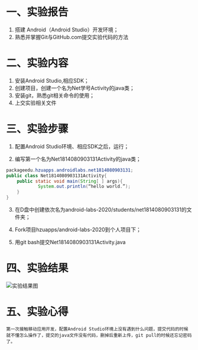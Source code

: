 # 一、实验报告

1. 搭建 Android（Android Studio）开发环境；
2. 熟悉并掌握Git与GitHub.com提交实验代码的方法

# 二、实验内容

1. 安装Android Studio,相应SDK；
2. 创建项目，创建一个名为Net学号Activity的java类；
3. 安装git，熟悉git相关命令的使用；
4. 上交实验相关文件  

# 三、实验步骤

1. 配置Android Studio环境、相应SDK之后，运行；

2. 编写第一个名为Net1814080903131Activity的java类；
```java
packageedu.hzuapps.androidlabs.net1814080903131;
public class Net1814080903131Activity{
	public static void main(String[ ] args){
    		System.out.println(“hello world.”);
	}
}
```
3. 在D盘中创建依次名为android-labs-2020/students/net1814080903131的文件夹；

4. Fork项目hzuapps/android-labs-2020到个人项目下；

5. 用git bash提交Net1814080903131Activity.java  

# 四、实验结果

![实验结果图](https://github.com/LHX98/android-labs-2020/blob/master/students/net1814080903131/%E5%AE%9E%E9%AA%8C1-4%E7%BB%93%E6%9E%9C%E5%9B%BE/lab1%E5%AE%9E%E9%AA%8C%E7%BB%93%E6%9E%9C%E5%9B%BE.PNG)

# 五、实验心得

	第一次接触移动应用开发，配置Android Studio环境上没有遇到什么问题，提交代码的时候就不懂怎么操作了，提交的java文件没有代码，删掉后重新上传，git pull的时候还忘记密码了。
